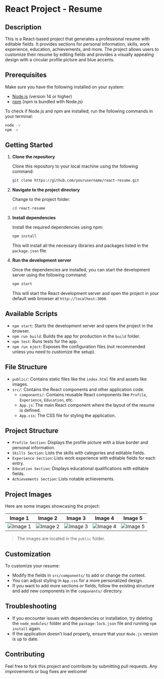 
# React Project - Resume

## Description
This is a React-based project that generates a professional resume with editable fields. It provides sections for personal information, skills, work experience, education, achievements, and more. The project allows users to customize their resume by editing fields and provides a visually appealing design with a circular profile picture and blue accents.

## Prerequisites
Make sure you have the following installed on your system:

- [Node.js](https://nodejs.org/) (version 14 or higher)
- [npm](https://www.npmjs.com/) (npm is bundled with Node.js)
  
To check if Node.js and npm are installed, run the following commands in your terminal:

```bash
node -v
npm -v
```

## Getting Started

1. **Clone the repository**

   Clone this repository to your local machine using the following command:

   ```bash
   git clone https://github.com/yourusername/react-resume.git
   ```

2. **Navigate to the project directory**

   Change to the project folder:

   ```bash
   cd react-resume
   ```

3. **Install dependencies**

   Install the required dependencies using npm:

   ```bash
   npm install
   ```

   This will install all the necessary libraries and packages listed in the `package.json` file.

4. **Run the development server**

   Once the dependencies are installed, you can start the development server using the following command:

   ```bash
   npm start
   ```

   This will start the React development server and open the project in your default web browser at `http://localhost:3000`.

## Available Scripts

- `npm start`: Starts the development server and opens the project in the browser.
- `npm run build`: Builds the app for production in the `build` folder.
- `npm test`: Runs tests for the app.
- `npm run eject`: Exposes the configuration files (not recommended unless you need to customize the setup).

## File Structure

- `public/`: Contains static files like the `index.html` file and assets like images.
- `src/`: Contains the React components and other application code.
  - `components/`: Contains reusable React components like `Profile`, `Experience`, `Education`, etc.
  - `App.js`: The main React component where the layout of the resume is defined.
  - `App.css`: The CSS file for styling the application.

## Project Structure

- `Profile Section`: Displays the profile picture with a blue border and personal information.
- `Skills Section`: Lists the skills with categories and editable fields.
- `Experience Section`: Lists work experience with editable fields for each entry.
- `Education Section`: Displays educational qualifications with editable fields.
- `Achievements Section`: Lists notable achievements.

## Project Images

Here are some images showcasing the project:

| Image 1 | Image 2 | Image 3 | Image 4 | Image 5 |
| ------- | ------- | ------- | ------- | ------- |
| ![Image 1](public/1.png) | ![Image 2](public/2.png) | ![Image 3](public/3.png) | ![Image 4](public/4.png) | ![Image 5](public/5.png) |

> The images are located in the `public` folder. 

## Customization

To customize your resume:

- Modify the fields in `src/components/` to add or change the content.
- You can adjust styling in `App.css` for a more personalized design.
- If you want to add more sections or fields, follow the existing structure and add new components in the `components/` directory.

## Troubleshooting

- If you encounter issues with dependencies or installation, try deleting the `node_modules/` folder and the `package-lock.json` file and running `npm install` again.
- If the application doesn’t load properly, ensure that your `Node.js` version is up to date.

## Contributing

Feel free to fork this project and contribute by submitting pull requests. Any improvements or bug fixes are welcome!
